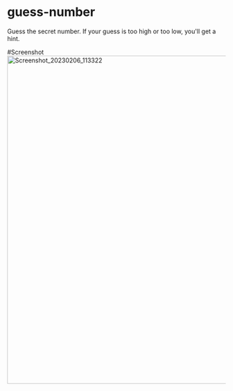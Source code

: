 # guess-number
Guess the secret number. If your guess is too high or too low, you'll get a hint. 

#Screenshot
<img width="757" alt="Screenshot_20230206_113322" src="https://user-images.githubusercontent.com/103050039/219651250-951f942b-0f16-4d00-8dfb-9f2e96152e5a.png">

